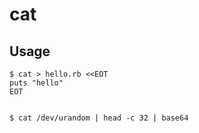 # cat

## Usage
    $ cat > hello.rb <<EOT
    puts "hello"
    EOT


    $ cat /dev/urandom | head -c 32 | base64

